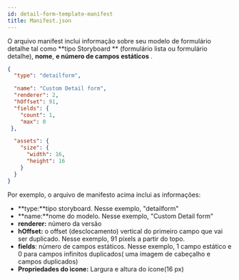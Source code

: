 ```yaml
---
id: detail-form-template-manifest
title: Manifest.json
---
```


O arquivo manifest inclui informação sobre seu modelo de formulário detalhe tal como  **tipo Storyboard ** (formulário lista ou formulário detalhe), **nome**, **e número de campos estáticos** .


```json
{
  "type": "detailform",

  "name": "Custom Detail form",
  "renderer": 2,  
  "hOffset": 91, 
  "fields": {
    "count": 1, 
    "max": 0
 },

  "assets": {
    "size": {
      "width": 16,
      "height": 16
    }
  }
}

```

Por exemplo, o arquivo de manifesto acima inclui as informações:



* **type:**tipo storyboard. Nesse exemplo, "detailform"
* **name:**nome do modelo. Nesse exemplo, "Custom Detail form"
* **renderer:** número da versão
* **hOffset:** o offset (desclocamento) vertical do primeiro campo que vai ser duplicado. Nesse exemplo, 91 píxels a partir do topo.
* **fields**: número de campos estáticos. Nesse exemplo, 1 campo estático e 0 para campos infinitos duplicados( uma imagem de cabeçalho e campos duplicados)
* **Propriedades do ìcone:** Largura e altura do ícone(16 px)


